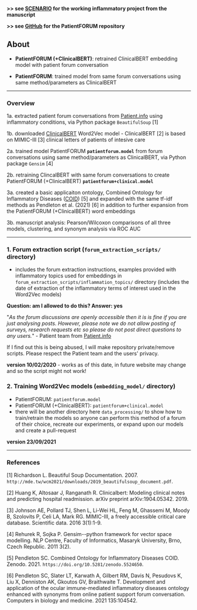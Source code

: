 **>> see [SCENARIO](SCENARIO.md) for the working inflammatory project from the manuscript**

**>> see [GitHub](https://github.com/sap218/patientFORUM) for the PatientFORUM repository**


## About

- **PatientFORUM (+ClinicalBERT)**: retrained ClinicalBERT embedding model with patient forum conversation 

- **PatientFORUM**: trained model from same forum conversations using same method/parameters as ClinicalBERT

---

### Overview

1a. extracted patient forum conversations from [Patient.info](https://patient.info/forums) using inflammatory conditions, via Python package `BeautifulSoup` [1]

1b. downloaded [ClinicalBERT](https://github.com/kexinhuang12345/clinicalBERT) Word2Vec model - ClinicalBERT [2] is based on MIMIC-III [3] clinical letters of patients of intesive care

2a. trained model PatientFORUM **`patientforum.model`** from forum conversations using same method/parameters as ClinicalBERT, via Python package `Gensim` [4]

2b. retraining ClincalBERT with same forum conversations to create PatientFORUM (+ClinicalBERT) **`patientforum+clinical.model`**

3a. created a basic applicaiton ontology, Combined Ontology for Inflammatory Diseases ([COID](https://github.com/sap218/coid/)) [5] and expanded with the same tf-idf methods as Pendleton et al. (2021) [6] in addition to further expansion from the PatientFORUM (+ClinicalBERT) word embeddings

3b. manuscript analysis: Pearson/Wilcoxon comparisons of all three models, clustering, and synonym analysis via ROC AUC

---

### 1. Forum extraction script (`forum_extraction_scripts/` directory)
- includes the forum extraction instructions, examples provided with inflammatory topics used for embeddings in `forum_extraction_scripts/inflammation_topics/` directory (includes the date of extraction of the inflammatory terms of interest used in the Word2Vec models)

**Question: am I allowed to do this? Answer: yes**

"*As the forum discussions are openly accessible then it is is fine if you are just analysing posts. However, please note we do not allow posting of surveys, research requests etc so please do not post direct questions to any users.*" - Patient team from [Patient.info](https://patient.info/forums)

If I find out this is being abused, I will make repository private/remove scripts. Please respect the Patient team and the users' privacy. 

**version 10/02/2020** - works as of this date, in future website may change and so the script might not work!

### 2. Training Word2Vec models (`embedding_model/` directory)
- PatientFORUM: `patientforum.model`
- PatientFORUM (+ClinicalBERT): `patientforum+clinical.model`
- there will be another directory here `data_processing/` to show how to train/retrain the models so anyone can perform this method of a forum of their choice, recreate our experiments, or expand upon our models and create a pull-request

**version 23/09/2021**

---

### References

[1] Richardson L. Beautiful Soup Documentation. 2007. `http://mde.tw/wcm2021/downloads/2019_beautifulsoup_document.pdf`.

[2] Huang K, Altosaar J, Ranganath R. Clinicalbert: Modeling clinical notes and predicting hospital readmission. arXiv preprint arXiv:1904.05342. 2019.

[3] Johnson AE, Pollard TJ, Shen L, Li-Wei HL, Feng M, Ghassemi M, Moody B, Szolovits P, Celi LA, Mark RG. MIMIC-III, a freely accessible critical care database. Scientific data. 2016 3(1):1-9.

[4] Rehurek R, Sojka P. Gensim--python framework for vector space modelling. NLP Centre, Faculty of Informatics, Masaryk University, Brno, Czech Republic. 2011 3(2).

[5] Pendleton SC. Combined Ontology for Inflammatory Diseases COID. Zenodo. 2021. `https://doi.org/10.5281/zenodo.5524650`.

[6] Pendleton SC, Slater LT, Karwath A, Gilbert RM, Davis N, Pesudovs K, Liu X, Denniston AK, Gkoutos GV, Braithwaite T. Development and application of the ocular immune-mediated inflammatory diseases ontology enhanced with synonyms from online patient support forum conversation. Computers in biology and medicine. 2021 135:104542.

